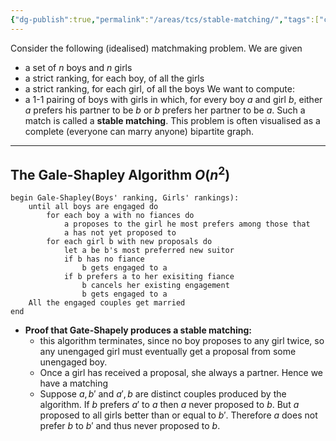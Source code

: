 ```yaml
---
{"dg-publish":true,"permalink":"/areas/tcs/stable-matching/","tags":["comp36111"]}
---
```


Consider the following (idealised) matchmaking problem. We are given
* a set of $n$ boys and $n$ girls
* a strict ranking, for each boy, of all the girls
* a strict ranking, for each girl, of all the boys
We want to compute:
* a 1-1 pairing of boys with girls in which, for every boy $a$ and girl $b$, either $a$ prefers his partner to be $b$ or $b$ prefers her partner to be $a$. Such a match is called a **stable matching**.
This problem is often visualised as a complete (everyone can marry anyone) bipartite graph.
---
## The Gale-Shapley Algorithm $O(n^2)$

```
begin Gale-Shapley(Boys' ranking, Girls' rankings):
	until all boys are engaged do
		for each boy a with no fiances do
			a proposes to the girl he most prefers among those that 
			a has not yet proposed to
		for each girl b with new proposals do
			let a be b's most preferred new suitor
			if b has no fiance
				b gets engaged to a
			if b prefers a to her exisiting fiance
				b cancels her existing engagement
				b gets engaged to a
	All the engaged couples get married
end
```

* **Proof that Gate-Shapely produces a stable matching:**
	* this algorithm terminates, since no boy proposes to any girl twice, so any unengaged girl must eventually get a proposal from some unengaged boy.
	* Once a girl has received a proposal, she always a partner. Hence we have a matching
	* Suppose $a, b'$ and $a', b$ are distinct couples produced by the algorithm. If $b$ prefers $a'$ to $a$ then $a$ never proposed to $b$. But $a$ proposed to all girls better than or equal to $b'$. Therefore $a$ does not prefer $b$ to $b'$ and thus never proposed to $b$.